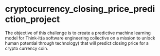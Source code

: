 # cryptocurrency_closing_price_prediction_project

The objective of this challenge is to create a predictive machine learning model for Think-it(a software engineering collective on a mission to unlock human potential through technology) that will predict closing price for a crypto currency coin.
